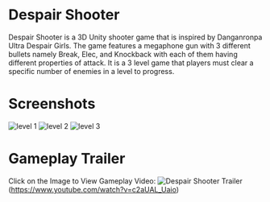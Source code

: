 # Despair Shooter

Despair Shooter is a 3D Unity shooter game that is inspired by Danganronpa Ultra Despair Girls. The game features a megaphone gun with 3 different bullets namely Break, Elec, and Knockback with each of them having different properties of attack. It is a 3 level game that players must clear a specific number of enemies in a level to progress.
# Screenshots
![level 1](https://github.com/JitsLumba/despair_shooter_unity/blob/main/level_1_screenshot.png)
![level 2](https://github.com/JitsLumba/despair_shooter_unity/blob/main/level_2_screenshot.png)
![level 3](https://github.com/JitsLumba/despair_shooter_unity/blob/main/level_3_screenshot.png)
# Gameplay Trailer
Click on the Image to View Gameplay Video:
![Despair Shooter Trailer](https://github.com/JitsLumba/despair_shooter_unity/blob/main/despair_shooter_trailer_img.png)(https://www.youtube.com/watch?v=c2aUAL_Uaio)
